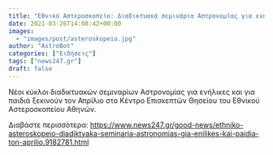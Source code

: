 ```yaml
---
title: "Εθνικό Αστεροσκοπείο: Διαδικτυακά σεμινάρια Αστρονομίας για ενήλικες και παιδιά τον Απρίλιο "
date: 2021-03-26T14:08:42+00:00
images:
  - "images/post/asteroskopeio.jpg"
author: "AstroBot"
categories: ["Ειδήσεις"]
tags: ["news247.gr"]
draft: false
---
```


Νέοι κύκλοι διαδικτυακών σεμιναρίων Αστρονομίας για ενήλικες και για παιδιά ξεκινούν τον Απρίλιο στο Κέντρο Επισκεπτών Θησείου του Εθνικού Αστεροσκοπείου Αθηνών.

Διαβάστε περισσότερα: https://www.news247.gr/good-news/ethniko-asteroskopeio-diadiktyaka-seminaria-astronomias-gia-enilikes-kai-paidia-ton-aprilio.9182781.html
